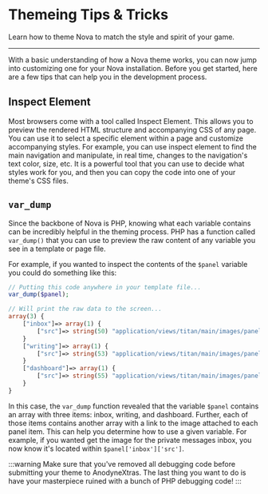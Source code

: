 # Themeing Tips & Tricks

Learn how to theme Nova to match the style and spirit of your game.

---

With a basic understanding of how a Nova theme works, you can now jump into customizing one for your Nova installation. Before you get started, here are a few tips that can help you in the development process.

## Inspect Element

Most browsers come with a tool called Inspect Element. This allows you to preview the rendered HTML structure and accompanying CSS of any page. You can use it to select a specific element within a page and customize accompanying styles. For example, you can use inspect element to find the main navigation and manipulate, in real time, changes to the navigation's text color, size, etc. It is a powerful tool that you can use to decide what styles work for you, and then you can copy the code into one of your theme's CSS files.

## `var_dump`

Since the backbone of Nova is PHP, knowing what each variable contains can be incredibly helpful in the theming process. PHP has a function called `var_dump()` that you can use to preview the raw content of any variable you see in a template or page file.

For example, if you wanted to inspect the contents of the `$panel` variable you could do something like this:

```php
// Putting this code anywhere in your template file...
var_dump($panel);

// Will print the raw data to the screen...
array(3) {
	["inbox"]=> array(1) {
		["src"]=> string(50) "application/views/titan/main/images/panel-mail.png"
	}
	["writing"]=> array(1) {
		["src"]=> string(53) "application/views/titan/main/images/panel-writing.png"
	}
	["dashboard"]=> array(1) {
		["src"]=> string(55) "application/views/titan/main/images/panel-dashboard.png"
	}
}
```

In this case, the `var_dump` function revealed that the variable `$panel` contains an array with three items: inbox, writing, and dashboard. Further, each of those items contains another array with a link to the image attached to each panel item. This can help you determine how to use a given variable. For example, if you wanted get the image for the private messages inbox, you now know it's located within `$panel['inbox']['src']`.

:::warning
Make sure that you've removed all debugging code before submitting your theme to AnodyneXtras. The last thing you want to do is have your masterpiece ruined with a bunch of PHP debugging code!
:::
